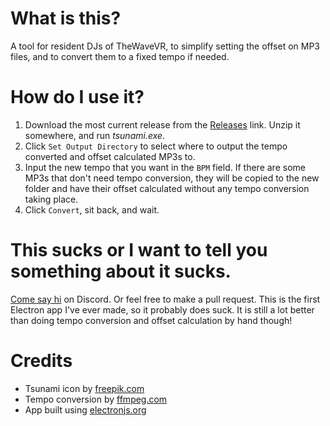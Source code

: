 # What is this?

A tool for resident DJs of TheWaveVR, to simplify setting the offset on MP3 files, and to convert them to a fixed tempo if needed.

# How do I use it?

1. Download the most current release from the [Releases](https://github.com/Splorgman/tsunami/releases) link. Unzip it somewhere, and run *tsunami.exe*. 
2. Click `Set Output Directory` to select where to output the tempo converted and offset calculated MP3s to.
3. Input the new tempo that you want in the `BPM` field. If there are some MP3s that don't need tempo conversion, they will be copied to the new folder and have their offset calculated without any tempo conversion taking place.
4. Click `Convert`, sit back, and wait.

# This sucks or I want to tell you something about it sucks.

[Come say hi](https://discordapp.com/invite/thewavevr) on Discord. Or feel free to make a pull request. This is the first Electron app I've ever made, so it probably does suck. It is still a lot better than doing tempo conversion and offset calculation by hand though!

# Credits

* Tsunami icon by [freepik.com](http://freepik.com)
* Tempo conversion by [ffmpeg.com](http://ffmpeg.com)
* App built using [electronjs.org](http://electronjs.org)